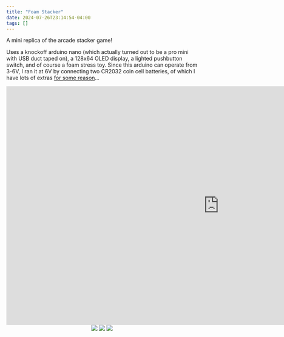 ```yaml
---
title: "Foam Stacker"
date: 2024-07-26T23:14:54-04:00
tags: []
---
```


A mini replica of the arcade stacker game!

Uses a knockoff arduino nano (which actually turned out to be a pro mini with USB duct taped on), a 128x64 OLED display, a lighted pushbutton switch, and of course a foam stress toy. Since this arduino can operate from 3-6V, I ran it at 6V by connecting two CR2032 coin cell batteries, of which I have lots of extras [for some reason](https://johanv.net/ATinyGame)...

<div style="text-align: center">
    <iframe title="Foam Stacker - handheld arduino game!" width="1120" height="630" src="https://makertube.net/videos/embed/b06bbbde-5826-4853-b6d7-4860670b0c1a" frameborder="0" allowfullscreen="" sandbox="allow-same-origin allow-scripts allow-popups allow-forms"></iframe>
</div>

<div style="text-align: center">
    <img style="display: inline" src="FoamStacker1.jpg">
    <img style="display: inline" src="FoamStacker2.jpg">
    <img style="display: inline" src="FoamStacker3.jpg">
</div>